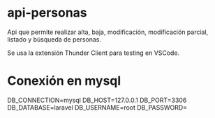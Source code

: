# api-personas
Api que permite realizar alta, baja, modificación, modificación parcial, listado y búsqueda de personas.

Se usa la extensión Thunder Client para testing en VSCode.

# Conexión en mysql
DB_CONNECTION=mysql
DB_HOST=127.0.0.1
DB_PORT=3306
DB_DATABASE=laravel
DB_USERNAME=root
DB_PASSWORD=
